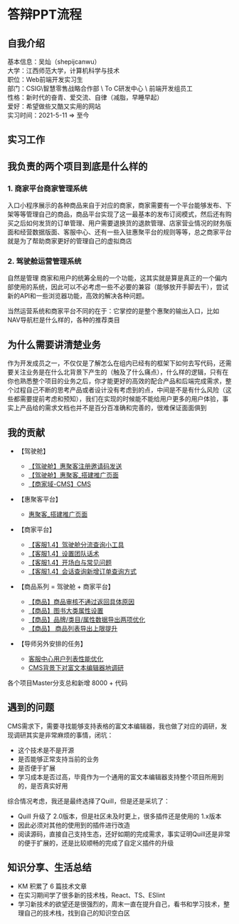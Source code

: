# 答辩PPT流程

## 自我介绍
基本信息：吴灿（shepijcanwu）    
大学：江西师范大学，计算机科学与技术    
职位：Web前端开发实习生     
部门：CSIG\智慧零售战略合作部 \ To C研发中心 \ 前端开发组员工     
性格：新时代的奋青、爱交流、自律（减脂，早睡早起）    
爱好：希望做些又酷又实用的网站      
实习时间：2021-5-11 => 至今     

## 实习工作



## 我负责的两个项目到底是什么样的


### 1. 商家平台商家管理系统
入口小程序展示的各种商品来自于对应的商家，商家需要有一个平台能够发布、下架等等管理自己的商品，商品平台实现了这一最基本的发布订阅模式，然后还有购买之后如何发货的订单管理、用户需要退换货的退款管理、店家营业情况的财务版面和经营数据版面、客服中心、还有一些入驻惠聚平台的规则等等，总之商家平台就是为了帮助商家更好的管理自己的虚拟商店


### 2. 驾驶舱运营管理系统
自然是管理 商家和用户的统筹全局的一个功能，这其实就是算是真正的一个偏内部使用的系统，因此可以不必考虑一些不必要的兼容（能够放开手脚去干），尝试新的API和一些浏览器功能，高效的解决各种问题。

当然运营系统和商家平台不同的在于：它掌控的是整个惠聚的输出入口，比如NAV导航栏是什么样的，各种的推荐类目


## 为什么需要讲清楚业务
作为开发成员之一，不仅仅是了解怎么在组内已经有的框架下如何去写代码，还需要关注业务是在什么北背景下产生的（触及了什么痛点），什么样的逻辑，只有在你也熟悉整个项目的业务之后，你才能更好的高效的配合产品和后端完成需求，整个过程自己不断的思考产品或者设计没有考虑到的点，中间是不是有什么风险（这些都需要提前考虑和预知），我们在实现的时候能不能给用户更多的用户体验，事实上产品给的需求文档也并不是百分百准确和完善的，很难保证面面俱到

## 我的贡献
- 【驾驶舱】
  - [【驾驶舱】惠聚客注册邀请码发送](http://tapd.oa.com/No37/prong/stories/view/1020425357863903307)
  - [【驾驶舱】惠聚客_搭建推广页面](http://tapd.oa.com/No37/prong/stories/view/1020425357864284291)
  - [【商家域-CMS】CMS](http://tapd.oa.com/No37/prong/stories/view/1020425357864448755)

- 【惠聚客平台】
  - [惠聚客_搭建推广页面](http://tapd.oa.com/No37/prong/stories/view/1020425357863623137)

- 【商家平台】
  - [【客服1.4】驾驶舱分流查询小工具](http://tapd.oa.com/No37/prong/stories/view/1020425357866015399)
  - [【客服1.4】设置团队话术](http://tapd.oa.com/No37/prong/stories/view/1020425357866015415)
  - [【客服1.4】开场白与常见问题](http://tapd.oa.com/No37/prong/stories/view/1020425357866015359)
  - [【客服1.4】会话查询新增订单查询方式](http://tapd.oa.com/No37/prong/stories/view/1020425357866325791)

- 【商品系列 = 驾驶舱 + 商家平台】
  - [【商品】商品审核不通过返回具体原因](http://tapd.oa.com/No37/prong/stories/view/1020425357866218569)
  - [【商品】图书大类属性设置](http://tapd.oa.com/No37/prong/stories/view/1020425357866948989)
  - [【商品】品牌/类目/属性数据导出两项优化](http://tapd.oa.com/No37/prong/stories/view/1020425357867085609)
  - [【商品】 商品列表导出上限提升](http://tapd.oa.com/No37/prong/stories/view/1020425357866322651)

- 【导师另外安排的任务】
  - [客服中心用户列表性能优化](https://iwiki.woa.com/pages/viewpage.action?pageId=793500605)
  - [CMS背景下对富文本编辑器地调研](https://iwiki.woa.com/pages/editpage.action?pageId=793500614)

各个项目Master分支总和新增 8000 + 代码


## 遇到的问题

CMS需求下，需要寻找能够支持表格的富文本编辑器，我也做了对应的调研，发现调研其实是非常麻烦的事情，闭坑：
- 这个技术是不是开源
- 是否能够正常支持当前的业务
- 是否便于扩展
- 学习成本是否过高，毕竟作为一个通用的富文本编辑器支持整个项目所用到的，是否真实好用


综合情况考虑，我还是最终选择了Quill，但是还是采坑了：
- Quill 升级了 2.0版本，但是社区未及时更上，很多插件还是使用的 1.x版本
- 因此必须对其他的使用到的插件进行改造
- 阅读源码，直接自己支持生态，还好如期的完成需求，事实证明Quill还是非常的便于扩展的，还是比较顺畅的完成了自定义插件的升级


## 知识分享、生活总结
- KM 积累了 6 篇技术文章
- 在实习期间学了很多新的技术栈，React、TS、ESlint
- 学习新技术的欲望还是很强烈的，周末一直在提升自己，看书和学习技术，整理自己的技术栈，找到自己的知识空白区






